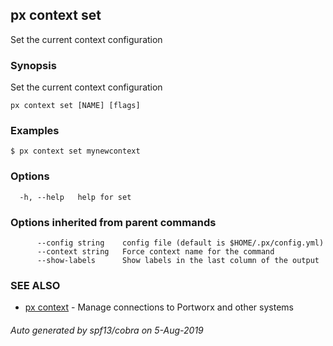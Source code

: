## px context set

Set the current context configuration

### Synopsis

Set the current context configuration

```
px context set [NAME] [flags]
```

### Examples

```
$ px context set mynewcontext
```

### Options

```
  -h, --help   help for set
```

### Options inherited from parent commands

```
      --config string    config file (default is $HOME/.px/config.yml)
      --context string   Force context name for the command
      --show-labels      Show labels in the last column of the output
```

### SEE ALSO

* [px context](px_context.md)	 - Manage connections to Portworx and other systems

###### Auto generated by spf13/cobra on 5-Aug-2019
